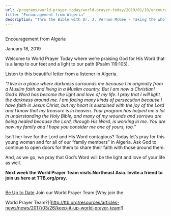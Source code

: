 ```yaml
---
url: /programs/world-prayer-today/world-prayer-today/2019/01/18/encouragement-from-algeria
title: "Encouragement from Algeria"
description: "Thru the Bible with Dr. J. Vernon McGee - Taking the whole Word to the whole world"
---
```







## 
 Encouragement from Algeria


January 18, 2019




Welcome to World Prayer Today where we’re praising God for His Word that is a lamp to our feet and a light to our path (Psalm 119:105).


Listen to this beautiful letter from a listener in Algeria. 


*“I live in a place where darkness surrounds me because I’m originally from a Muslim faith and living in a Muslim country. But I am now a Christian! God’s Word has become the light and love of my life. I pray that I will light the darkness around me. I am facing many kinds of persecution because I have faith in Jesus Christ, but my heart is sustained with the joy of the Lord and I know that my treasure is in heaven. Your program has helped me a lot in understanding the Holy Bible, and many of my wounds and sorrows are being healed because the Lord, through His Word, is working in me. You are now my family and I hope you consider me one of yours, too.”*


Isn’t her love for the Lord and His Word contagious? Today let’s pray for this young woman and for all of our “family members” in Algeria. Ask God to continue to open doors for them to share their faith with those around them. 


And, as we go, we pray that God’s Word will be the light and love of your life as well.


**Next week the World Prayer Team visits Northeast Asia. Invite a friend to join us here at TTB.org/pray.**







## 




[Be Up to Date](http://feeds.feedburner.com/WorldPrayerToday "World Prayer Today RSS Feed")
Join our World Prayer Team
[Why join the  

World Prayer Team?](http://ttb.org/resources/articles-news/news/2017/03/26/keep-it-up-world-prayer-team!)




